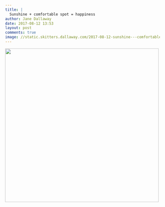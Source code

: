 ```yaml
---
title: |
  Sunshine + comfortable spot = happiness
author: Jane Dallaway
date: 2017-08-12 13:53
layout: post
comments: true
image: //static.skitters.dallaway.com/2017-08-12-sunshine---comfortable-spot---happiness-thumb-1-IMG-8212.JPG
---
```


<div>
        <a href="//static.skitters.dallaway.com/2017-08-12-sunshine---comfortable-spot---happiness-fullsize-1-IMG-8212.JPG">
          <img src="//static.skitters.dallaway.com/2017-08-12-sunshine---comfortable-spot---happiness-thumb-1-IMG-8212.JPG" width="500" height="500"/>
        </a>
      </div>


  
      